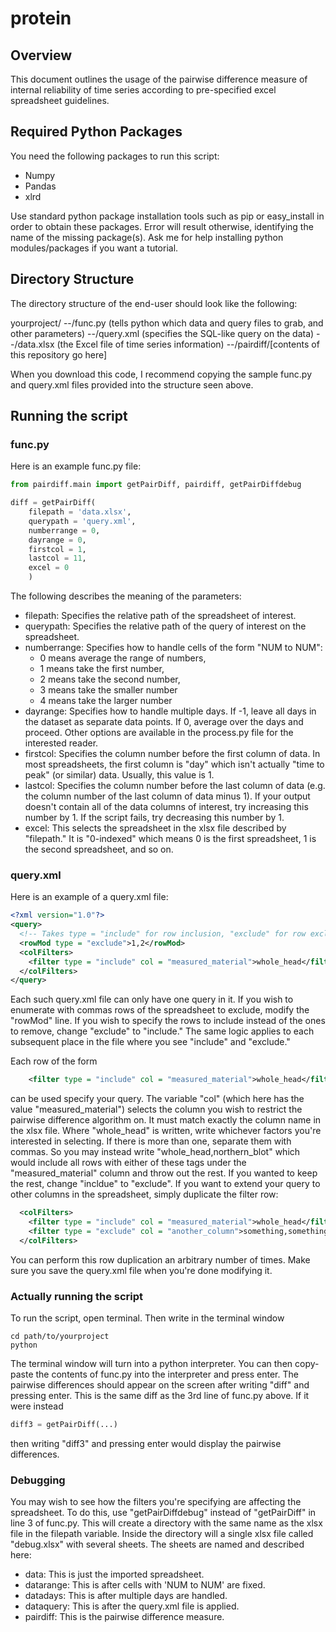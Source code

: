 # protein

## Overview

This document outlines the usage of the pairwise difference measure of internal reliability of time series according to pre-specified excel spreadsheet guidelines.

## Required Python Packages

You need the following packages to run this script:
* Numpy
* Pandas
* xlrd

Use standard python package installation tools such as pip or easy_install in order to obtain these packages. Error will result otherwise, identifying the name of the missing package(s). Ask me for help installing python modules/packages if you want a tutorial.

## Directory Structure

The directory structure of the end-user should look like the following:

yourproject/
--/func.py   (tells python which data and query files to grab, and other parameters)
--/query.xml (specifies the SQL-like query on the data)
--/data.xlsx (the Excel file of time series information)
--/pairdiff/[contents of this repository go here]

When you download this code, I recommend copying the sample func.py and query.xml files provided into the structure seen above.

## Running the script

### func.py

Here is an example func.py file:

```python
from pairdiff.main import getPairDiff, pairdiff, getPairDiffdebug

diff = getPairDiff(
    filepath = 'data.xlsx',
    querypath = 'query.xml',
    numberrange = 0,
    dayrange = 0,
    firstcol = 1,
    lastcol = 11,
    excel = 0
    )
```

The following describes the meaning of the parameters:
* filepath: Specifies the relative path of the spreadsheet of interest.
* querypath: Specifies the relative path of the query of interest on the spreadsheet.
* numberrange: Specifies how to handle cells of the form "NUM to NUM":
  * 0 means average the range of numbers,
  * 1 means take the first number,
  * 2 means take the second number,
  * 3 means take the smaller number
  * 4 means take the larger number
* dayrange: Specifies how to handle multiple days. If -1, leave all days in the dataset as separate data points. If 0, average over the days and proceed. Other options are available in the process.py file for the interested reader.
* firstcol: Specifies the column number before the first column of data. In most spreadsheets, the first column is "day" which isn't actually "time to peak" (or similar) data. Usually, this value is 1.
* lastcol: Specifies the column number before the last column of data (e.g. the column number of the last column of data minus 1). If your output doesn't contain all of the data columns of interest, try increasing this number by 1. If the script fails, try decreasing this number by 1. 
* excel: This selects the spreadsheet in the xlsx file described by "filepath." It is "0-indexed" which means 0 is the first spreadsheet, 1 is the second spreadsheet, and so on. 

### query.xml

Here is an example of a query.xml file:
```xml
<?xml version="1.0"?>
<query>
  <!-- Takes type = "include" for row inclusion, "exclude" for row exclusion -->
  <rowMod type = "exclude">1,2</rowMod>
  <colFilters>
    <filter type = "include" col = "measured_material">whole_head</filter>
  </colFilters>
</query>
```

Each such query.xml file can only have one query in it. If you wish to enumerate with commas rows of the spreadsheet to exclude, modify the "rowMod" line. If you wish to specify the rows to include instead of the ones to remove, change "exclude" to "include." The same logic applies to each subsequent place in the file where you see "include" and "exclude."

Each row of the form
```xml
    <filter type = "include" col = "measured_material">whole_head</filter>
```
can be used specify your query. The variable "col" (which here has the value "measured\_material") selects the column you wish to restrict the pairwise difference algorithm on. It must match exactly the column name in the xlsx file. Where "whole\_head" is written, write whichever factors you're interested in selecting. If there is more than one, separate them with commas. So you may instead write "whole\_head,northern\_blot" which would include all rows with either of these tags under the "measured\_material" column and throw out the rest. If you wanted to keep the rest, change "incldue" to "exclude". If you want to extend your query to other columns in the spreadsheet, simply duplicate the filter row:
```xml
  <colFilters>
    <filter type = "include" col = "measured_material">whole_head</filter>
    <filter type = "exclude" col = "another_column">something,something_else</filter>
  </colFilters>
```
You can perform this row duplication an arbitrary number of times. Make sure you save the query.xml file when you're done modifying it.

### Actually running the script

To run the script, open terminal. Then write in the terminal window
```shell
cd path/to/yourproject
python
```

The terminal window will turn into a python interpreter. You can then copy-paste the contents of func.py into the interpreter and press enter. The pairwise differences should appear on the screen after writing "diff" and pressing enter. This is the same diff as the 3rd line of func.py above. If it were instead 
```python
diff3 = getPairDiff(...)
```
then writing "diff3" and pressing enter would display the pairwise differences.


### Debugging

You may wish to see how the filters you're specifying are affecting the spreadsheet. To do this, use "getPairDiffdebug" instead of "getPairDiff" in line 3 of func.py. This will create a directory with the same name as the xlsx file in the filepath variable. Inside the directory will a single xlsx file called "debug.xlsx" with several sheets. The sheets are named and described here:

* data: This is just the imported spreadsheet.
* datarange: This is after cells with 'NUM to NUM' are fixed.
* datadays: This is after multiple days are handled.
* dataquery: This is after the query.xml file is applied.
* pairdiff: This is the pairwise difference measure.
